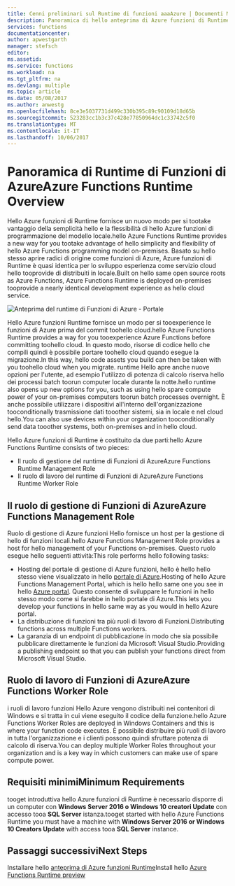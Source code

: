 ```yaml
---
title: Cenni preliminari sul Runtime di funzioni aaaAzure | Documenti Microsoft
description: Panoramica di hello anteprima di Azure funzioni di Runtime
services: functions
documentationcenter: 
author: apwestgarth
manager: stefsch
editor: 
ms.assetid: 
ms.service: functions
ms.workload: na
ms.tgt_pltfrm: na
ms.devlang: multiple
ms.topic: article
ms.date: 05/08/2017
ms.author: anwestg
ms.openlocfilehash: 8ce3e5037731d499c330b395c89c90109d18d65b
ms.sourcegitcommit: 523283cc1b3c37c428e77850964dc1c33742c5f0
ms.translationtype: MT
ms.contentlocale: it-IT
ms.lasthandoff: 10/06/2017
---
```

# <a name="azure-functions-runtime-overview"></a><span data-ttu-id="37cb9-103">Panoramica di Runtime di Funzioni di Azure</span><span class="sxs-lookup"><span data-stu-id="37cb9-103">Azure Functions Runtime Overview</span></span>

<span data-ttu-id="37cb9-104">Hello Azure funzioni di Runtime fornisce un nuovo modo per si tootake vantaggio della semplicità hello e la flessibilità di hello Azure funzioni di programmazione del modello locale.</span><span class="sxs-lookup"><span data-stu-id="37cb9-104">hello Azure Functions Runtime provides a new way for you tootake advantage of hello simplicity and flexibility of hello Azure Functions programming model on-premises.</span></span> <span data-ttu-id="37cb9-105">Basato su hello stesso aprire radici di origine come funzioni di Azure, Azure funzioni di Runtime è quasi identica per lo sviluppo esperienza come servizio cloud hello tooprovide di distribuiti in locale.</span><span class="sxs-lookup"><span data-stu-id="37cb9-105">Built on hello same open source roots as Azure Functions, Azure Functions Runtime is deployed on-premises tooprovide a nearly identical development experience as hello cloud service.</span></span>

![Anteprima del runtime di Funzioni di Azure - Portale][1]

<span data-ttu-id="37cb9-107">Hello Azure funzioni Runtime fornisce un modo per si tooexperience le funzioni di Azure prima del commit toohello cloud.</span><span class="sxs-lookup"><span data-stu-id="37cb9-107">hello Azure Functions Runtime provides a way for you tooexperience Azure Functions before committing toohello cloud.</span></span> <span data-ttu-id="37cb9-108">In questo modo, risorse di codice hello che compili quindi è possibile portare toohello cloud quando esegue la migrazione.</span><span class="sxs-lookup"><span data-stu-id="37cb9-108">In this way, hello code assets you build can then be taken with you toohello cloud when you migrate.</span></span>  <span data-ttu-id="37cb9-109">runtime Hello apre anche nuove opzioni per l'utente, ad esempio l'utilizzo di potenza di calcolo riserva hello dei processi batch toorun computer locale durante la notte.</span><span class="sxs-lookup"><span data-stu-id="37cb9-109">hello runtime also opens up new options for you, such as using hello spare compute power of your on-premises computers toorun batch processes overnight.</span></span> <span data-ttu-id="37cb9-110">È anche possibile utilizzare i dispositivi all'interno dell'organizzazione tooconditionally trasmissione dati tooother sistemi, sia in locale e nel cloud hello.</span><span class="sxs-lookup"><span data-stu-id="37cb9-110">You can also use devices within your organization tooconditionally send data tooother systems, both on-premises and in hello cloud.</span></span>

<span data-ttu-id="37cb9-111">Hello Azure funzioni di Runtime è costituito da due parti:</span><span class="sxs-lookup"><span data-stu-id="37cb9-111">hello Azure Functions Runtime consists of two pieces:</span></span>
* <span data-ttu-id="37cb9-112">Il ruolo di gestione del runtime di Funzioni di Azure</span><span class="sxs-lookup"><span data-stu-id="37cb9-112">Azure Functions Runtime Management Role</span></span>
* <span data-ttu-id="37cb9-113">Il ruolo di lavoro del runtime di Funzioni di Azure</span><span class="sxs-lookup"><span data-stu-id="37cb9-113">Azure Functions Runtime Worker Role</span></span>

## <a name="azure-functions-management-role"></a><span data-ttu-id="37cb9-114">Il ruolo di gestione di Funzioni di Azure</span><span class="sxs-lookup"><span data-stu-id="37cb9-114">Azure Functions Management Role</span></span>

<span data-ttu-id="37cb9-115">Ruolo di gestione di Azure funzioni Hello fornisce un host per la gestione di hello di funzioni locali.</span><span class="sxs-lookup"><span data-stu-id="37cb9-115">hello Azure Functions Management Role provides a host for hello management of your Functions on-premises.</span></span> <span data-ttu-id="37cb9-116">Questo ruolo esegue hello seguenti attività:</span><span class="sxs-lookup"><span data-stu-id="37cb9-116">This role performs hello following tasks:</span></span>

* <span data-ttu-id="37cb9-117">Hosting del portale di gestione di Azure funzioni, hello è hello hello stesso viene visualizzato in hello [portale di Azure](https://portal.azure.com).</span><span class="sxs-lookup"><span data-stu-id="37cb9-117">Hosting of hello Azure Functions Management Portal, which is hello hello same one you see in hello [Azure portal](https://portal.azure.com).</span></span> <span data-ttu-id="37cb9-118">Questo consente di sviluppare le funzioni in hello stesso modo come si farebbe in hello portale di Azure.</span><span class="sxs-lookup"><span data-stu-id="37cb9-118">This lets you develop your functions in hello same way as you would in hello Azure portal.</span></span>
* <span data-ttu-id="37cb9-119">La distribuzione di funzioni tra più ruoli di lavoro di Funzioni.</span><span class="sxs-lookup"><span data-stu-id="37cb9-119">Distributing functions across multiple Functions workers.</span></span>
* <span data-ttu-id="37cb9-120">La garanzia di un endpoint di pubblicazione in modo che sia possibile pubblicare direttamente le funzioni da Microsoft Visual Studio.</span><span class="sxs-lookup"><span data-stu-id="37cb9-120">Providing a publishing endpoint so that you can publish your functions direct from Microsoft Visual Studio.</span></span>

## <a name="azure-functions-worker-role"></a><span data-ttu-id="37cb9-121">Ruolo di lavoro di Funzioni di Azure</span><span class="sxs-lookup"><span data-stu-id="37cb9-121">Azure Functions Worker Role</span></span>

<span data-ttu-id="37cb9-122">i ruoli di lavoro funzioni Hello Azure vengono distribuiti nei contenitori di Windows e si tratta in cui viene eseguito il codice della funzione.</span><span class="sxs-lookup"><span data-stu-id="37cb9-122">hello Azure Functions Worker Roles are deployed in Windows Containers and this is where your function code executes.</span></span>  <span data-ttu-id="37cb9-123">È possibile distribuire più ruoli di lavoro in tutta l'organizzazione e i clienti possono quindi sfruttare potenza di calcolo di riserva.</span><span class="sxs-lookup"><span data-stu-id="37cb9-123">You can deploy multiple Worker Roles throughout your organization and is a key way in which customers can make use of spare compute power.</span></span>

## <a name="minimum-requirements"></a><span data-ttu-id="37cb9-124">Requisiti minimi</span><span class="sxs-lookup"><span data-stu-id="37cb9-124">Minimum Requirements</span></span>

<span data-ttu-id="37cb9-125">tooget introduttiva hello Azure funzioni di Runtime è necessario disporre di un computer con **Windows Server 2016 o Windows 10 creatori Update** con accesso tooa **SQL Server** istanza.</span><span class="sxs-lookup"><span data-stu-id="37cb9-125">tooget started with hello Azure Functions Runtime you must have a machine with **Windows Server 2016 or Windows 10 Creators Update** with access tooa **SQL Server** instance.</span></span>

## <a name="next-steps"></a><span data-ttu-id="37cb9-126">Passaggi successivi</span><span class="sxs-lookup"><span data-stu-id="37cb9-126">Next Steps</span></span>

<span data-ttu-id="37cb9-127">Installare hello [anteprima di Azure funzioni Runtime](https://aka.ms/azafr)</span><span class="sxs-lookup"><span data-stu-id="37cb9-127">Install hello [Azure Functions Runtime preview](https://aka.ms/azafr)</span></span>

<!--Image references-->
[1]: ./media/functions-runtime-overview/AzureFunctionsRuntime_Portal.png

